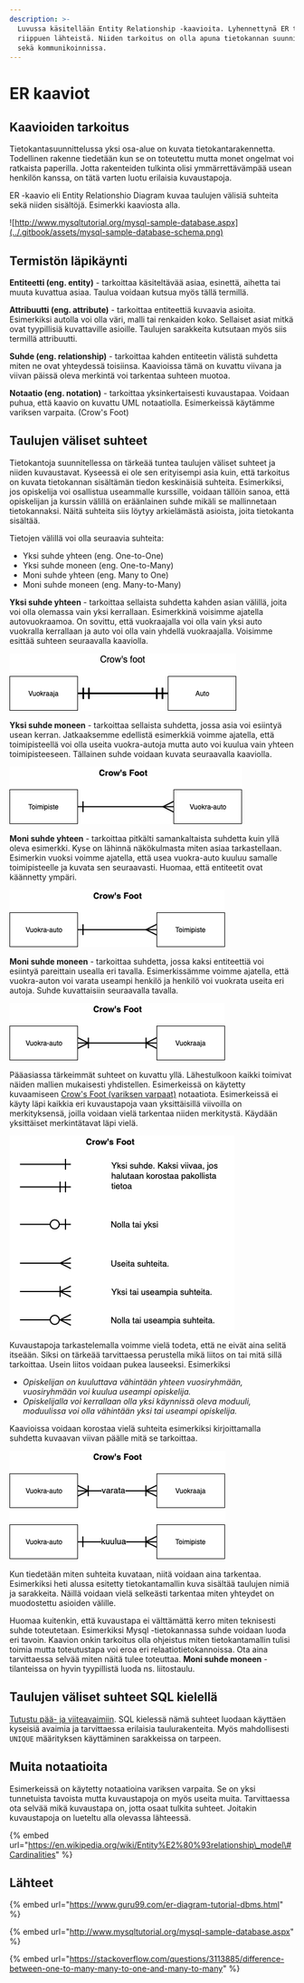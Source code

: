 ```yaml
---
description: >-
  Luvussa käsitellään Entity Relationship -kaavioita. Lyhennettynä ER tai ERD
  riippuen lähteistä. Niiden tarkoitus on olla apuna tietokannan suunnittelussa
  sekä kommunikoinnissa.
---
```


# ER kaaviot

## Kaavioiden tarkoitus

Tietokantasuunnittelussa yksi osa-alue on kuvata tietokantarakennetta. Todellinen rakenne tiedetään kun se on toteutettu mutta monet ongelmat voi ratkaista paperilla. Jotta rakenteiden tulkinta olisi ymmärrettävämpää usean henkilön kanssa, on tätä varten luotu erilaisia kuvaustapoja.

ER -kaavio eli Entity Relationshio Diagram kuvaa taulujen välisiä suhteita sekä niiden sisältöjä. Esimerkki kaaviosta alla.

![http://www.mysqltutorial.org/mysql-sample-database.aspx](../.gitbook/assets/mysql-sample-database-schema.png)

## Termistön läpikäynti

**Entiteetti \(eng. entity\)** - tarkoittaa käsiteltävää asiaa, esinettä, aihetta tai muuta kuvattua asiaa. Taulua voidaan kutsua myös tällä termillä.

**Attribuutti \(eng. attribute\)** - tarkoittaa entiteettiä kuvaavia asioita. Esimerkiksi autolla voi olla väri, malli tai  renkaiden koko. Sellaiset asiat mitkä ovat tyypillisiä kuvattaville asioille. Taulujen sarakkeita kutsutaan myös siis termillä attribuutti.

**Suhde \(eng. relationship\)** - tarkoittaa kahden entiteetin välistä suhdetta miten ne ovat yhteydessä toisiinsa. Kaavioissa tämä on kuvattu viivana ja viivan päissä oleva merkintä voi tarkentaa suhteen muotoa.

**Notaatio \(eng. notation\)** - tarkoittaa yksinkertaisesti kuvaustapaa. Voidaan puhua, että kaavio on kuvattu UML notaatiolla. Esimerkeissä käytämme variksen varpaita. \(Crow's Foot\)

## Taulujen väliset suhteet

Tietokantoja suunnitellessa on tärkeää tuntea taulujen väliset suhteet ja niiden kuvaustavat. Kyseessä ei ole sen erityisempi asia kuin, että tarkoitus on kuvata tietokannan sisältämän tiedon keskinäisiä suhteita. Esimerkiksi, jos opiskelija voi osallistua useammalle kurssille, voidaan tällöin sanoa, että opiskelijan ja kurssin välillä on eräänlainen suhde mikäli se mallinnetaan tietokannaksi. Näitä suhteita siis löytyy arkielämästä asioista, joita tietokanta sisältää.

Tietojen välillä voi olla seuraavia suhteita:

* Yksi suhde yhteen \(eng. One-to-One\)
* Yksi suhde moneen \(eng. One-to-Many\)
* Moni suhde yhteen \(eng. Many to One\)
* Moni suhde moneen \(eng. Many-to-Many\)

**Yksi suhde yhteen** - tarkoittaa sellaista suhdetta kahden asian välillä, joita voi olla olemassa vain yksi kerrallaan. Esimerkkinä voisimme ajatella autovuokraamoa. On sovittu, että vuokraajalla voi olla vain yksi auto vuokralla kerrallaan ja auto voi olla vain yhdellä vuokraajalla. Voisimme esittää suhteen seuraavalla kaaviolla.

![Yksi suhde yhteen](../.gitbook/assets/one-to-one-crows.png)

**Yksi suhde moneen** - tarkoittaa sellaista suhdetta, jossa asia voi esiintyä usean kerran. Jatkaaksemme edellistä esimerkkiä voimme ajatella, että toimipisteellä voi olla useita vuokra-autoja mutta auto voi kuulua vain yhteen toimipisteeseen. Tällainen suhde voidaan kuvata seuraavalla kaaviolla.

![Yksi suhde moneen](../.gitbook/assets/yksi-suhde-moneen%20%281%29.png)

**Moni suhde yhteen** - tarkoittaa pitkälti samankaltaista suhdetta kuin yllä oleva esimerkki. Kyse on lähinnä näkökulmasta miten asiaa tarkastellaan. Esimerkin vuoksi voimme ajatella, että usea vuokra-auto kuuluu samalle toimipisteelle ja kuvata sen seuraavasti. Huomaa, että entiteetit ovat käännetty ympäri.

![Moni suhde yhteen](../.gitbook/assets/moni-suhde-yhteen.png)

**Moni suhde moneen** - tarkoittaa suhdetta, jossa kaksi entiteettiä voi esiintyä pareittain usealla eri tavalla. Esimerkissämme voimme ajatella, että vuokra-auton voi varata useampi henkilö ja henkilö voi vuokrata useita eri autoja. Suhde kuvattaisiin seuraavalla tavalla.

![Moni suhde moneen](../.gitbook/assets/moni-suhde-moneen.png)

Pääasiassa tärkeimmät suhteet on kuvattu yllä. Lähestulkoon kaikki toimivat näiden mallien mukaisesti yhdistellen. Esimerkeissä on käytetty kuvaamiseen [Crow's Foot \(variksen varpaat\)](http://www2.cs.uregina.ca/~bernatja/crowsfoot.html) notaatiota. Esimerkeissä ei käyty läpi kaikkia eri kuvaustapoja vaan yksittäisillä viivoilla on merkityksensä, joilla voidaan vielä tarkentaa niiden merkitystä. Käydään yksittäiset merkintätavat läpi vielä.

![](../.gitbook/assets/variksen-varpaat.png)

Kuvaustapoja tarkastelemalla voimme vielä todeta, että ne eivät aina selitä itseään. Siksi on tärkeää tarvittaessa perustella mikä liitos on tai mitä sillä tarkoittaa. Usein liitos voidaan pukea lauseeksi. Esimerkiksi

* _Opiskelijan on kuuluttava vähintään yhteen vuosiryhmään, vuosiryhmään voi kuulua useampi opiskelija._
* _Opiskelijalla voi kerrallaan olla yksi käynnissä oleva moduuli, moduulissa voi olla vähintään yksi tai useampi opiskelija._

Kaavioissa voidaan korostaa vielä suhteita esimerkiksi kirjoittamalla suhdetta kuvaavan viivan päälle mitä se tarkoittaa.

![Suhteen kuvaus](../.gitbook/assets/liitoksen-verbi.png)

Kun tiedetään miten suhteita kuvataan, niitä voidaan aina tarkentaa. Esimerkiksi heti alussa esitetty tietokantamallin kuva sisältää taulujen nimiä ja sarakkeita. Näillä voidaan vielä selkeästi tarkentaa miten yhteydet on muodostettu asioiden välille.

Huomaa kuitenkin, että kuvaustapa ei välttämättä kerro miten teknisesti suhde toteutetaan. Esimerkiksi Mysql -tietokannassa suhde voidaan luoda eri tavoin. Kaavion onkin tarkoitus olla ohjeistus miten tietokantamallin tulisi toimia mutta toteutustapa voi eroa eri relaatiotietokannoissa. Ota aina tarvittaessa selvää miten näitä tulee toteuttaa. **Moni suhde moneen** -tilanteissa on hyvin tyypillistä luoda ns. liitostaulu.

## Taulujen väliset suhteet SQL kielellä

[Tutustu pää- ja viiteavaimiin](paeae-ja-viiteavaimet.md). SQL kielessä nämä suhteet luodaan käyttäen kyseisiä avaimia ja tarvittaessa erilaisia taulurakenteita. Myös mahdollisesti `UNIQUE` määrityksen käyttäminen sarakkeissa on tarpeen.

## Muita notaatioita

Esimerkeissä on käytetty notaatioina variksen varpaita. Se on yksi tunnetuista tavoista mutta kuvaustapoja on myös useita muita. Tarvittaessa ota selvää mikä kuvaustapa on, jotta osaat tulkita suhteet. Joitakin kuvaustapoja on lueteltu alla olevassa lähteessä.

{% embed url="https://en.wikipedia.org/wiki/Entity%E2%80%93relationship\_model\#Cardinalities" %}

## Lähteet

{% embed url="https://www.guru99.com/er-diagram-tutorial-dbms.html" %}

{% embed url="http://www.mysqltutorial.org/mysql-sample-database.aspx" %}

{% embed url="https://stackoverflow.com/questions/3113885/difference-between-one-to-many-many-to-one-and-many-to-many" %}



